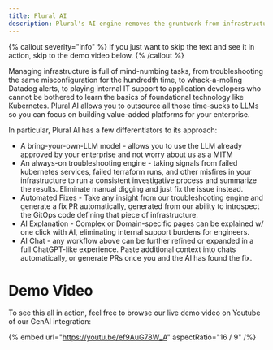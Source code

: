 ```yaml
---
title: Plural AI
description: Plural's AI engine removes the gruntwork from infrastructure
---
```

{% callout severity="info" %}
If you just want to skip the text and see it in action, skip to the demo video below.
{% /callout %}

Managing infrastructure is full of mind-numbing tasks, from troubleshooting the same misconfiguration for the hundredth time, to whack-a-moling Datadog alerts, to playing internal IT support to application developers who cannot be bothered to learn the basics of foundational technology like Kubernetes.  Plural AI allows you to outsource all those time-sucks to LLMs so you can focus on building value-added platforms for your enterprise.

In particular, Plural AI has a few differentiators to its approach:

* A bring-your-own-LLM model - allows you to use the LLM already approved by your enterprise and not worry about us as a MITM
* An always-on troubleshooting engine - taking signals from failed kubernetes services, failed terraform runs, and other misfires in your infrastructure to run a consistent investigative process and summarize the results.  Eliminate manual digging and just fix the issue instead.
* Automated Fixes - Take any insight from our troubleshooting engine and generate a fix PR automatically, generated from our ability to introspect the GitOps code defining that piece of infrastructure.
* AI Explanation - Complex or Domain-specific pages can be explained w/ one click with AI, eliminating internal support burdens for engineers.
* AI Chat - any workflow above can be further refined or expanded in a full ChatGPT-like experience.  Paste additional context into chats automatically, or generate PRs once you and the AI has found the fix.


# Demo Video

To see this all in action, feel free to browse our live demo video on Youtube of our GenAI integration:

{% embed url="https://youtu.be/ef9AuG78W_A" aspectRatio="16 / 9" /%}
